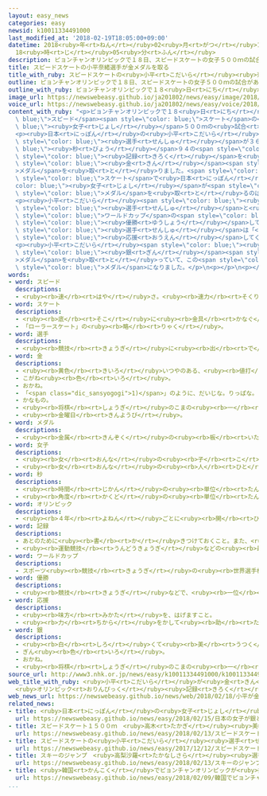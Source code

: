 ```yaml
---
layout: easy_news
categories: easy
newsid: k10011334491000
last_modified_at: '2018-02-19T18:05:00+09:00'
datetime: 2018<ruby>年<rt>ねん</rt></ruby>02<ruby>月<rt>がつ</rt></ruby>19<ruby>日<rt>にち</rt></ruby>
  18<ruby>時<rt>じ</rt></ruby>05<ruby>分<rt>ふん</rt></ruby>
description: ピョンチャンオリンピックで１８日、スピードスケートの女子５００ｍの試合がありました。
title: スピードスケートの小平奈緒選手が金メダルを取る
title_with_ruby: スピードスケートの<ruby>小平<rt>こだいら</rt></ruby><ruby>奈緒<rt>なお</rt></ruby><ruby>選手<rt>せんしゅ</rt></ruby>が<ruby>金<rt>きん</rt></ruby>メダルを<ruby>取<rt>と</rt></ruby>る
outline: ピョンチャンオリンピックで１８日、スピードスケートの女子５００ｍの試合がありました。
outline_with_ruby: ピョンチャンオリンピックで１８<ruby>日<rt>にち</rt></ruby>、スピードスケートの<ruby>女子<rt>じょし</rt></ruby>５００ｍの<ruby>試合<rt>しあい</rt></ruby>がありました。
image_url: https://newswebeasy.github.io/ja201802/news/easy/image/2018/02/19/k10011334491000.jpg
voice_url: https://newswebeasy.github.io/ja201802/news/easy/voice/2018/02/19/k10011334491000.mp3
content_with_ruby: "<p>ピョンチャンオリンピックで１８<ruby>日<rt>にち</rt></ruby>、<span style=\"color:\
  \ blue;\">スピード</span><span style=\"color: blue;\">スケート</span>の<span style=\"color:\
  \ blue;\"><ruby>女子<rt>じょし</rt></ruby></span>５００ｍの<ruby>試合<rt>しあい</rt></ruby>がありました。</p>\n\
  <p><ruby>日本<rt>にっぽん</rt></ruby>の<ruby>小平<rt>こだいら</rt></ruby><ruby>奈緒<rt>なお</rt></ruby><span\
  \ style=\"color: blue;\"><ruby>選手<rt>せんしゅ</rt></ruby></span>が３６<span style=\"color:\
  \ blue;\"><ruby>秒<rt>びょう</rt></ruby></span>９４の<span style=\"color: blue;\">オリンピック</span>の<ruby>新<rt>あたら</rt></ruby>しい<span\
  \ style=\"color: blue;\"><ruby>記録<rt>きろく</rt></ruby></span>を<ruby>作<rt>つく</rt></ruby>って、<span\
  \ style=\"color: blue;\"><ruby>金<rt>きん</rt></ruby></span><span style=\"color: blue;\"\
  >メダル</span>を<ruby>取<rt>と</rt></ruby>りました。<span style=\"color: blue;\">スピード</span><span\
  \ style=\"color: blue;\">スケート</span>で<ruby>日本<rt>にっぽん</rt></ruby>の<span style=\"\
  color: blue;\"><ruby>女子<rt>じょし</rt></ruby></span>が<span style=\"color: blue;\"><ruby>金<rt>きん</rt></ruby></span><span\
  \ style=\"color: blue;\">メダル</span>を<ruby>取<rt>と</rt></ruby>るのは<ruby>初<rt>はじ</rt></ruby>めてです。</p>\n\
  <p><ruby>小平<rt>こだいら</rt></ruby><span style=\"color: blue;\"><ruby>選手<rt>せんしゅ</rt></ruby></span>は<ruby>長野県<rt>ながのけん</rt></ruby>で<ruby>生<rt>う</rt></ruby>まれて、<ruby>今<rt>いま</rt></ruby>３１<ruby>歳<rt>さい</rt></ruby>です。オランダで２<ruby>年<rt>ねん</rt></ruby><ruby>世界<rt>せかい</rt></ruby>の<span\
  \ style=\"color: blue;\"><ruby>選手<rt>せんしゅ</rt></ruby></span>と<ruby>一緒<rt>いっしょ</rt></ruby>に<ruby>練習<rt>れんしゅう</rt></ruby>したあと、<ruby>日本<rt>にっぽん</rt></ruby>で<ruby>練習<rt>れんしゅう</rt></ruby>を<ruby>続<rt>つづ</rt></ruby>けています。<span\
  \ style=\"color: blue;\">ワールドカップ</span>の<span style=\"color: blue;\"><ruby>女子<rt>じょし</rt></ruby></span>５００ｍの<ruby>試合<rt>しあい</rt></ruby>で１５<ruby>回<rt>かい</rt></ruby><ruby>続<rt>つづ</rt></ruby>けて<span\
  \ style=\"color: blue;\"><ruby>優勝<rt>ゆうしょう</rt></ruby></span>しています。</p>\n<p><ruby>小平<rt>こだいら</rt></ruby><span\
  \ style=\"color: blue;\"><ruby>選手<rt>せんしゅ</rt></ruby></span>は「<ruby>自分<rt>じぶん</rt></ruby>が<ruby>持<rt>も</rt></ruby>っている<ruby>力<rt>ちから</rt></ruby>を<ruby>全部<rt>ぜんぶ</rt></ruby><ruby>出<rt>だ</rt></ruby>すことができました。<span\
  \ style=\"color: blue;\"><ruby>応援<rt>おうえん</rt></ruby></span>してくれたみんなにありがとうと<ruby>言<rt>い</rt></ruby>いたいです」と<ruby>話<rt>はな</rt></ruby>しました。</p>\n\
  <p><ruby>小平<rt>こだいら</rt></ruby><span style=\"color: blue;\"><ruby>選手<rt>せんしゅ</rt></ruby></span>は１０００ｍの<ruby>試合<rt>しあい</rt></ruby>でも<span\
  \ style=\"color: blue;\"><ruby>銀<rt>ぎん</rt></ruby></span><span style=\"color: blue;\"\
  >メダル</span>を<ruby>取<rt>と</rt></ruby>っていて、この<span style=\"color: blue;\">オリンピック</span>で２つ<ruby>目<rt>め</rt></ruby>の<span\
  \ style=\"color: blue;\">メダル</span>になりました。</p>\n<p></p>\n<p></p>"
words:
- word: スピード
  descriptions:
  - <ruby><rb>速</rb><rt>はや</rt></ruby>さ。<ruby><rb>速力</rb><rt>そくりょく</rt></ruby>。
- word: スケート
  descriptions:
  - <ruby><rb>底</rb><rt>そこ</rt></ruby>に<ruby><rb>金具</rb><rt>かなぐ</rt></ruby>の<ruby><rb>刃</rb><rt>は</rt></ruby>がついているくつをはいて、<ruby><rb>氷</rb><rt>こおり</rt></ruby>の<ruby><rb>上</rb><rt>うえ</rt></ruby>をすべるスポーツ。アイススケート。また、そのためのくつ。
  - 「ローラースケート」の<ruby><rb>略</rb><rt>りゃく</rt></ruby>。
- word: 選手
  descriptions:
  - <ruby><rb>競技</rb><rt>きょうぎ</rt></ruby>に<ruby><rb>出</rb><rt>で</rt></ruby>るために<ruby><rb>選</rb><rt>えら</rt></ruby>ばれた<ruby><rb>人</rb><rt>ひと</rt></ruby>。
- word: 金
  descriptions:
  - <ruby><rb>黄色</rb><rt>きいろ</rt></ruby>いつやのある、<ruby><rb>値打</rb><rt>ねう</rt></ruby>ちの<ruby><rb>高</rb><rt>たか</rt></ruby>い<ruby><rb>金属</rb><rt>きんぞく</rt></ruby>。こがね。
  - こがね<ruby><rb>色</rb><rt>いろ</rt></ruby>。
  - おかね。
  - 「<span class="dic_sansyogogi">1)</span>」のように、だいじな。りっぱな。
  - かなもの。
  - <ruby><rb>将棋</rb><rt>しょうぎ</rt></ruby>のこまの<ruby><rb>一</rb><rt>ひと</rt></ruby>つ。
  - <ruby><rb>金曜日</rb><rt>きんようび</rt></ruby>。
- word: メダル
  descriptions:
  - <ruby><rb>金属</rb><rt>きんぞく</rt></ruby>の<ruby><rb>板</rb><rt>いた</rt></ruby>に、<ruby><rb>絵</rb><rt>え</rt></ruby>や<ruby><rb>文字</rb><rt>もじ</rt></ruby>などをうきぼりにしたもの。<ruby><rb>記念品</rb><rt>きねんひん</rt></ruby>や<ruby><rb>賞品</rb><rt>しょうひん</rt></ruby>などにする。
- word: 女子
  descriptions:
  - <ruby><rb>女</rb><rt>おんな</rt></ruby>の<ruby><rb>子</rb><rt>こ</rt></ruby>。
  - <ruby><rb>女</rb><rt>おんな</rt></ruby>の<ruby><rb>人</rb><rt>ひと</rt></ruby>。<ruby><rb>女性</rb><rt>じょせい</rt></ruby>。
- word: 秒
  descriptions:
  - <ruby><rb>時間</rb><rt>じかん</rt></ruby>の<ruby><rb>単位</rb><rt>たんい</rt></ruby>。１<ruby><rb>分</rb><rt>ぷん</rt></ruby>の６０<ruby><rb>分</rb><rt>ぶん</rt></ruby>の１。
  - <ruby><rb>角度</rb><rt>かくど</rt></ruby>の<ruby><rb>単位</rb><rt>たんい</rt></ruby>。１<ruby><rb>分</rb><rt>ぷん</rt></ruby>の６０<ruby><rb>分</rb><rt>ぶん</rt></ruby>の１。
- word: オリンピック
  descriptions:
  - <ruby><rb>４年</rb><rt>よねん</rt></ruby>ごとに<ruby><rb>開</rb><rt>ひら</rt></ruby>かれ、<ruby><rb>世界</rb><rt>せかい</rt></ruby>じゅうの<ruby><rb>国々</rb><rt>くにぐに</rt></ruby>から<ruby><rb>選手</rb><rt>せんしゅ</rt></ruby>が<ruby><rb>参加</rb><rt>さんか</rt></ruby>する<ruby><rb>競技大会</rb><rt>きょうぎたいかい</rt></ruby>。<ruby><rb>古代</rb><rt>こだい</rt></ruby>ギリシャのオリンピアで<ruby><rb>開</rb><rt>ひら</rt></ruby>かれた<ruby><rb>古代</rb><rt>こだい</rt></ruby>オリンピックにならって、フランスのクーベルタンの<ruby><rb>力</rb><rt>ちから</rt></ruby>で、１８９６<ruby><rb>年</rb><rt>ねん</rt></ruby>にギリシャのアテネで<ruby><rb>開</rb><rt>ひら</rt></ruby>かれたのが、<ruby><rb>近代</rb><rt>きんだい</rt></ruby>オリンピックの<ruby><rb>始</rb><rt>はじ</rt></ruby>まり。<ruby><rb>五輪</rb><rt>ごりん</rt></ruby>。
- word: 記録
  descriptions:
  - あとのために<ruby><rb>書</rb><rt>か</rt></ruby>きつけておくこと。また、<ruby><rb>書</rb><rt>か</rt></ruby>きつけたもの。
  - <ruby><rb>運動競技</rb><rt>うんどうきょうぎ</rt></ruby>などの<ruby><rb>最高</rb><rt>さいこう</rt></ruby>の<ruby><rb>成績</rb><rt>せいせき</rt></ruby>。レコード。
- word: ワールドカップ
  descriptions:
  - スポーツ<ruby><rb>競技</rb><rt>きょうぎ</rt></ruby>の<ruby><rb>世界選手権大会</rb><rt>せかいせんしゅけんたいかい</rt></ruby>の<ruby><rb>優勝者</rb><rt>ゆうしょうしゃ</rt></ruby>にあたえられるカップ。また、そのカップを<ruby><rb>争</rb><rt>あらそ</rt></ruby>う<ruby><rb>大会</rb><rt>たいかい</rt></ruby>。<ruby><rb>W杯</rb><rt>ダブリューはい</rt></ruby>。
- word: 優勝
  descriptions:
  - <ruby><rb>競技</rb><rt>きょうぎ</rt></ruby>などで、<ruby><rb>一位</rb><rt>いちい</rt></ruby>で<ruby><rb>勝</rb><rt>か</rt></ruby>つこと。
- word: 応援
  descriptions:
  - <ruby><rb>味方</rb><rt>みかた</rt></ruby>を、はげますこと。
  - <ruby><rb>力</rb><rt>ちから</rt></ruby>をかして<ruby><rb>助</rb><rt>たす</rt></ruby>けること。
- word: 銀
  descriptions:
  - <ruby><rb>白</rb><rt>しろ</rt></ruby>くて<ruby><rb>美</rb><rt>うつく</rt></ruby>しいつやを<ruby><rb>持</rb><rt>も</rt></ruby>った<ruby><rb>金属</rb><rt>きんぞく</rt></ruby>。<ruby><rb>熱</rb><rt>ねつ</rt></ruby>や<ruby><rb>電気</rb><rt>でんき</rt></ruby>をよく<ruby><rb>伝</rb><rt>つた</rt></ruby>える。<ruby><rb>金</rb><rt>きん</rt></ruby>より<ruby><rb>軽</rb><rt>かる</rt></ruby>くてかたい。
  - ぎん<ruby><rb>色</rb><rt>いろ</rt></ruby>。
  - おかね。
  - <ruby><rb>将棋</rb><rt>しょうぎ</rt></ruby>のこまの<ruby><rb>一</rb><rt>ひと</rt></ruby>つ。
source_url: http://www3.nhk.or.jp/news/easy/k10011334491000/k10011334491000.html
web_title_with_ruby: <ruby>小平<rt>こだいら</rt></ruby>が<ruby>金<rt>きん</rt></ruby><ruby>メダル<rt>めだる</rt></ruby>
  <ruby>オリンピック<rt>おりんぴっく</rt></ruby><ruby>記録<rt>きろく</rt></ruby>も<ruby>更新<rt>こうしん</rt></ruby>
web_news_url: https://newswebeasy.github.io/news/web/2018/02/18/小平が金メダル-オリンピック記録も更新
related_news:
- title: <ruby>日本<rt>にっぽん</rt></ruby>の<ruby>女子<rt>じょし</rt></ruby>が<ruby>銀<rt>ぎん</rt></ruby>と<ruby>銅<rt>どう</rt></ruby>メダル　スピードスケート１０００m
  url: https://newswebeasy.github.io/news/easy/2018/02/15/日本の女子が銀と銅メダル-スピードスケート1000m
- title: スピードスケート１５００ｍ　<ruby>高木<rt>たかぎ</rt></ruby><ruby>美帆<rt>みほ</rt></ruby><ruby>選手<rt>せんしゅ</rt></ruby>が<ruby>銀<rt>ぎん</rt></ruby>メダル
  url: https://newswebeasy.github.io/news/easy/2018/02/13/スピードスケート1500m-高木美帆選手が銀メダル
- title: スピードスケートの<ruby>小平<rt>こだいら</rt></ruby><ruby>選手<rt>せんしゅ</rt></ruby>が<ruby>世界<rt>せかい</rt></ruby>で１<ruby>番<rt>ばん</rt></ruby><ruby>速<rt>はや</rt></ruby>い<ruby>記録<rt>きろく</rt></ruby>を<ruby>出<rt>だ</rt></ruby>す
  url: https://newswebeasy.github.io/news/easy/2017/12/12/スピードスケートの小平選手が世界で1番速い記録を出す
- title: スキーのジャンプ　<ruby>高梨沙羅<rt>たかなしさら</rt></ruby><ruby>選手<rt>せんしゅ</rt></ruby>が<ruby>銅<rt>どう</rt></ruby>メダル
  url: https://newswebeasy.github.io/news/easy/2018/02/13/スキーのジャンプ-高梨沙羅選手が銅メダル
- title: <ruby>韓国<rt>かんこく</rt></ruby>でピョンチャンオリンピックが<ruby>始<rt>はじ</rt></ruby>まる
  url: https://newswebeasy.github.io/news/easy/2018/02/09/韓国でピョンチャンオリンピックが始まる
...
```

